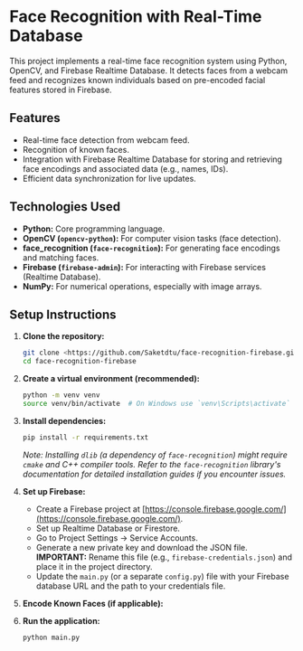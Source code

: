 # Face Recognition with Real-Time Database

This project implements a real-time face recognition system using Python, OpenCV, and Firebase Realtime Database. It detects faces from a webcam feed and recognizes known individuals based on pre-encoded facial features stored in Firebase.

## Features

* Real-time face detection from webcam feed.
* Recognition of known faces.
* Integration with Firebase Realtime Database for storing and retrieving face encodings and associated data (e.g., names, IDs).
* Efficient data synchronization for live updates.

## Technologies Used

* **Python:** Core programming language.
* **OpenCV (`opencv-python`):** For computer vision tasks (face detection).
* **face_recognition (`face-recognition`):** For generating face encodings and matching faces.
* **Firebase (`firebase-admin`):** For interacting with Firebase services (Realtime Database).
* **NumPy:** For numerical operations, especially with image arrays.

## Setup Instructions

1.  **Clone the repository:**
    ```bash
    git clone <https://github.com/Saketdtu/face-recognition-firebase.git>
    cd face-recognition-firebase
    ```

2.  **Create a virtual environment (recommended):**
    ```bash
    python -m venv venv
    source venv/bin/activate  # On Windows use `venv\Scripts\activate`
    ```

3.  **Install dependencies:**
    ```bash
    pip install -r requirements.txt
    ```
    *Note: Installing `dlib` (a dependency of `face-recognition`) might require `cmake` and C++ compiler tools. Refer to the `face-recognition` library's documentation for detailed installation guides if you encounter issues.*

4.  **Set up Firebase:**
    * Create a Firebase project at [https://console.firebase.google.com/](https://console.firebase.google.com/).
    * Set up Realtime Database or Firestore.
    * Go to Project Settings -> Service Accounts.
    * Generate a new private key and download the JSON file. **IMPORTANT:** Rename this file (e.g., `firebase-credentials.json`) and place it in the project directory.
    * Update the `main.py` (or a separate `config.py`) file with your Firebase database URL and the path to your credentials file.

5.  **Encode Known Faces (if applicable):**
  
6.  **Run the application:**
    ```bash
    python main.py
    ```

